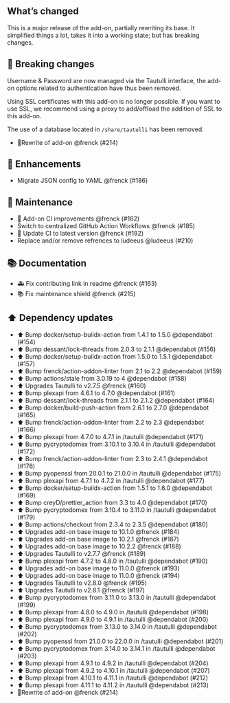 ## What’s changed

This is a major release of the add-on, partially rewriting its base.
It simplified things a lot, takes it into a working state; but has breaking changes.

## 🚨 Breaking changes

Username & Password are now managed via the Tautulli interface, the add-on options related to authentication have thus been removed.

Using SSL certificates with this add-on is no longer possible. If you want to use SSL, we recommend using a proxy to add/offload the addition of SSL to this add-on.

The use of a database located in `/share/tautulli` has been removed.

- 🔨Rewrite of add-on @frenck (#214)

## 🚀 Enhancements

- Migrate JSON config to YAML @frenck (#186)

## 🧰 Maintenance

- 🚀 Add-on CI improvements @frenck (#162)
- Switch to centralized GitHub Action Workflows @frenck (#185)
- 🚀 Update CI to latest version @frenck (#192)
- Replace and/or remove refrences to ludeeus @ludeeus (#210)

## 📚 Documentation

- 🚑 Fix contributing link in readme @frenck (#163)
- 📚 Fix maintenance shield @frenck (#215)

## ⬆️ Dependency updates

- ⬆️ Bump docker/setup-buildx-action from 1.4.1 to 1.5.0 @dependabot (#154)
- ⬆️ Bump dessant/lock-threads from 2.0.3 to 2.1.1 @dependabot (#156)
- ⬆️ Bump docker/setup-buildx-action from 1.5.0 to 1.5.1 @dependabot (#157)
- ⬆️ Bump frenck/action-addon-linter from 2.1 to 2.2 @dependabot (#159)
- ⬆️ Bump actions/stale from 3.0.19 to 4 @dependabot (#158)
- ⬆️ Upgrades Tautulli to v2.7.5 @frenck (#160)
- ⬆️ Bump plexapi from 4.6.1 to 4.7.0 @dependabot (#161)
- ⬆️ Bump dessant/lock-threads from 2.1.1 to 2.1.2 @dependabot (#164)
- ⬆️ Bump docker/build-push-action from 2.6.1 to 2.7.0 @dependabot (#165)
- ⬆️ Bump frenck/action-addon-linter from 2.2 to 2.3 @dependabot (#166)
- ⬆️ Bump plexapi from 4.7.0 to 4.7.1 in /tautulli @dependabot (#171)
- ⬆️ Bump pycryptodomex from 3.10.1 to 3.10.4 in /tautulli @dependabot (#172)
- ⬆️ Bump frenck/action-addon-linter from 2.3 to 2.4.1 @dependabot (#176)
- ⬆️ Bump pyopenssl from 20.0.1 to 21.0.0 in /tautulli @dependabot (#175)
- ⬆️ Bump plexapi from 4.7.1 to 4.7.2 in /tautulli @dependabot (#177)
- ⬆️ Bump docker/setup-buildx-action from 1.5.1 to 1.6.0 @dependabot (#169)
- ⬆️ Bump creyD/prettier_action from 3.3 to 4.0 @dependabot (#170)
- ⬆️ Bump pycryptodomex from 3.10.4 to 3.11.0 in /tautulli @dependabot (#179)
- ⬆️ Bump actions/checkout from 2.3.4 to 2.3.5 @dependabot (#180)
- ⬆️ Upgrades add-on base image to 10.1.0 @frenck (#184)
- ⬆️ Upgrades add-on base image to 10.2.1 @frenck (#187)
- ⬆️ Upgrades add-on base image to 10.2.2 @frenck (#188)
- ⬆️ Upgrades Tautulli to v2.7.7 @frenck (#189)
- ⬆️ Bump plexapi from 4.7.2 to 4.8.0 in /tautulli @dependabot (#190)
- ⬆️ Upgrades add-on base image to 11.0.0 @frenck (#193)
- ⬆️ Upgrades add-on base image to 11.0.0 @frenck (#194)
- ⬆️ Upgrades Tautulli to v2.8.0 @frenck (#195)
- ⬆️ Upgrades Tautulli to v2.8.1 @frenck (#197)
- ⬆️ Bump pycryptodomex from 3.11.0 to 3.13.0 in /tautulli @dependabot (#199)
- ⬆️ Bump plexapi from 4.8.0 to 4.9.0 in /tautulli @dependabot (#198)
- ⬆️ Bump plexapi from 4.9.0 to 4.9.1 in /tautulli @dependabot (#200)
- ⬆️ Bump pycryptodomex from 3.13.0 to 3.14.0 in /tautulli @dependabot (#202)
- ⬆️ Bump pyopenssl from 21.0.0 to 22.0.0 in /tautulli @dependabot (#201)
- ⬆️ Bump pycryptodomex from 3.14.0 to 3.14.1 in /tautulli @dependabot (#203)
- ⬆️ Bump plexapi from 4.9.1 to 4.9.2 in /tautulli @dependabot (#204)
- ⬆️ Bump plexapi from 4.9.2 to 4.10.1 in /tautulli @dependabot (#207)
- ⬆️ Bump plexapi from 4.10.1 to 4.11.1 in /tautulli @dependabot (#212)
- ⬆️ Bump plexapi from 4.11.1 to 4.11.2 in /tautulli @dependabot (#213)
- 🔨Rewrite of add-on @frenck (#214)
